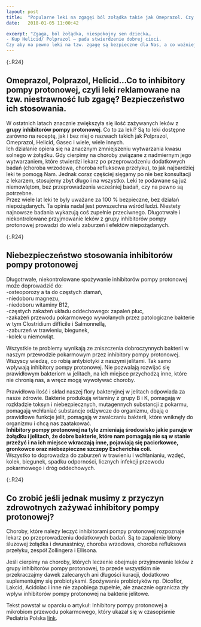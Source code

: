```yaml
---
layout: post
title:  "Popularne leki na zgagęi ból zołądka takie jak Omeprazol. Czy można je bezkarnie zażywać i podawać dzieciom?"
date:   2018-01-05 11:00:42

excerpt: "Zgaga, ból żołądka, niespokojny sen dziecka…  
- Kup Helicid/ Polprazol – pada stwierdzenie dobrej cioci.  
Czy aby na pewno leki na tzw. zgagę są bezpieczne dla Nas, a co ważniejsze dla naszych dzieci?"
---
```

{:.R24}
## Omeprazol, Polprazol, Helicid…Co to inhibitory pompy protonowej, czyli leki reklamowane na tzw. niestrawność lub zgagę? Bezpieczeństwo ich stosowania.

W ostatnich latach znacznie zwiększyła się ilość zażywanych leków z **grupy inhibitorów pompy protonowej**. Co to za leki? Są to leki dostępne zarówno na receptę, jak i bez niej o nazwach takich jak Polprazol, Omeprazol, Helicid, Gasec i wiele, wiele innych.  
Ich działanie opiera się na znacznym zmniejszeniu wytwarzania kwasu solnego w żołądku. Gdy cierpimy na choroby związane z nadmiernym jego wytwarzaniem, które stwierdzi lekarz po przeprowadzeniu dodatkowych badań (choroba wrzodowa, choroba refluksowa przełyku), to jak najbardziej leki te pomogą Nam. Jednak coraz częściej sięgamy po nie bez konsultacji z lekarzem, stosujemy zbyt długo i na wszystko. Leki te podawane są już niemowlętom, bez przeprowadzenia wcześniej badań, czy na pewno są potrzebne.  
Przez wiele lat leki te były uważane za 100 % bezpieczne, bez działań niepożądanych. Ta opinia nadal jest powszechna wśród ludzi. Niestety najnowsze badania wykazują coś zupełnie przeciwnego. Długotrwałe i niekontrolowane przyjmowanie leków z grupy inhibitorów pompy protonowej prowadzi do wielu zaburzeń i efektów niepożądanych.

{:.R24}
## Niebezpieczeństwo stosowania inhibitorów pompy protonowej

Długotrwałe, niekontrolowane spożywanie inhibitorów pompy protonowej może doprowadzić do:  
-osteoporozy a ta do częstych złamań,  
-niedoboru magnezu,  
-niedoboru witaminy B12,  
-częstych zakażeń układu oddechowego: zapaleń płuc,  
-zakażeń przewodu pokarmowego wywołanych przez patologiczne bakterie w tym Clostridium difficile i Salmonnellą,  
-zaburzeń w trawieniu, biegunek,  
-kolek u niemowląt.  

Wszystkie te problemy wynikają ze zniszczenia dobroczynnych bakterii w naszym przewodzie pokarmowym przez inhibitory pompy protonowej. Wszyscy wiedzą, co robią antybiotyki z naszymi jelitami. Tak samo wpływają inhibitory pompy protonowej. Nie pozwalają rozwijać się prawidłowym bakteriom w jelitach, na ich miejsce przychodzą inne, które nie chronią nas, a wręcz mogą wywoływać choroby.     

Prawidłowa ilość i skład naszej flory bakteryjnej w jelitach odpowiada za nasze zdrowie. Bakterie produkują witaminy z grupy B i K, pomagają w rozkładzie toksyn i niebezpiecznych, mutagennych substancji z pokarmu, pomagają wchłaniać substancje odżywcze do organizmu, dbają o prawidłowe funkcje jelit, pomagają w zwalczaniu bakterii, które wniknęły do organizmu i chcą nas zaatakować.   
**Inhibitory pompy protonowej na tyle zmieniają środowisko jakie panuje w żołądku i jelitach, że dobre bakterie, które nam pomagają nie są w stanie przeżyć i na ich miejsce wkraczają inne, pojawiają się paciorkowce, gronkowce oraz niebezpieczne szczepy Escherichia coli.**  
Wszystko to doprowadza do zaburzeń w trawieniu i wchłanianiu, wzdęć, kolek, biegunek, spadku odporności, licznych infekcji przewodu pokarmowego i dróg oddechowych.

{:.R24}
## Co zrobić jeśli jednak musimy z przyczyn zdrowotnych zażywać inhibitory pompy protonowej?

Choroby, które należy leczyć inhibitorami pompy protonowej rozpoznaje lekarz po przeprowadzeniu dodatkowych badań. Są to zapalenie błony śluzowej żołądka i dwunastnicy, choroba wrzodowa, choroba refluksowa przełyku, zespół Zollingera i Ellisona.  

Jeśli cierpimy na choroby, których leczenie obejmuje przyjmowanie leków z grupy inhibitorów pompy protonowej, to przede wszystkim nie przekraczajmy dawek zalecanych ani długości kuracji, dodatkowo suplementujmy się probiotykami. Spożywanie probiotyków np. Dicoflor, Lakcid, Acidolac i inne nie zapobiega zupełnie, ale znacznie ogranicza zły wpływ inhibitorów pompy protonowej na bakterie jelitowe.  

Tekst powstał w oparciu o  artykuł: Inhibitory pompy protonowej a mikrobiom przewodu pokarmowego, który ukazał się w czasopiśmie Pediatria Polska [link](http://www.sciencedirect.com/science/article/pii/S0031393917300021).

